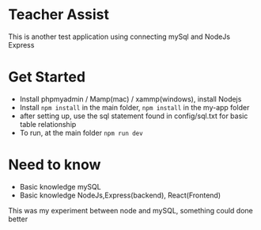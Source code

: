 # Teacher Assist
This is another test application using connecting mySql and NodeJs Express

# Get Started
- Install phpmyadmin / Mamp(mac) / xammp(windows), install Nodejs
- Install `npm install` in the main folder, `npm install` in the my-app folder
- after setting up, use the sql statement found in config/sql.txt for basic table relationship
- To run, at the main folder `npm run dev`

# Need to know
- Basic knowledge mySQL
- Basic knowledge NodeJs,Express(backend), React(Frontend)

This was my experiment between node and mySQL, something could done better


